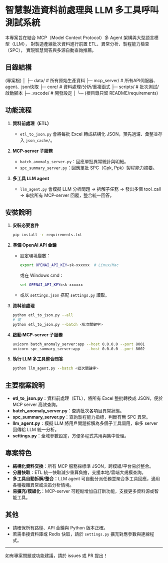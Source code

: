 # 智慧製造資料前處理與 LLM 多工具呼叫測試系統

本專案旨在結合 MCP（Model Context Protocol）多 Agent 架構與大型語言模型（LLM），
對製造產線批次資料進行前置 ETL、異常分析、製程能力檢查（SPC），
實現智慧問答與多源自動查詢推薦。

## 目錄結構
(專案根)
│
├─ data/          # 所有原始生產資料
├─ mcp_server/    # 所有API伺服器、agent、json快取
├─ core/          # 資料處理/分析/重複函式
├─ scripts/       # 批次測試/啟動腳本
├─ .vscode/       # 開發設定
│
└─ (根目錄只留 README/requirements)


## 功能流程

1. **資料前處理（ETL）**
   - `etl_to_json.py` 會將每批 Excel 轉成結構化 JSON，預先過濾、彙整並存入 `json_cache/`。

2. **MCP-server 子服務**
   - `batch_anomaly_server.py`：回應單批異常統計與明細。
   - `spc_summary_server.py`：回應單批 SPC（Cpk, Ppk）製程能力摘要。

3. **多工具 LLM agent**
   - `llm_agent.py` 會模擬 LLM 分析問題 → 拆解子任務 → 發出多個 tool_call → 串接所有 MCP-server 回覆，整合統一回答。

## 安裝說明

1. **安裝必要套件**

    ```bash
    pip install -r requirements.txt
    ```

2. **準備 OpenAI API 金鑰**

    - 設定環境變數：
      ```bash
      export OPENAI_API_KEY=sk-xxxxxx  # Linux/Mac
      ```
      或在 Windows cmd：
      ```cmd
      set OPENAI_API_KEY=sk-xxxxxx
      ```

    - 或以 `settings.json` 搭配 `settings.py` 讀取。

3. **資料前處理**
    ```bash
    python etl_to_json.py --all
    # 或
    python etl_to_json.py --batch <批次關鍵字>
    ```

4. **啟動 MCP-server 子服務**
    ```bash
    uvicorn batch_anomaly_server:app --host 0.0.0.0 --port 8001
    uvicorn spc_summary_server:app   --host 0.0.0.0 --port 8002
    ```

5. **執行 LLM 多工具整合問答**
    ```bash
    python llm_agent.py --batch <批次關鍵字>
    ```

## 主要檔案說明

- **etl_to_json.py**：資料前處理（ETL），將所有 Excel 整批轉換成 JSON，便於 MCP server 高效查詢。
- **batch_anomaly_server.py**：查詢批次各項目異常狀態。
- **spc_summary_server.py**：查詢製程能力指標，判斷有無 SPC 異常。
- **llm_agent.py**：模擬 LLM 將用戶問題拆解為多個子工具調用，串多 server 回傳給 LLM 統一分析。
- **settings.py**：全域參數設定，方便多程式共用與集中管理。

## 專案特色

- **結構化資料交換**：所有 MCP 服務採標準 JSON，跨模組/平台易於整合。
- **分層快取**：ETL 統一快取減少重算負擔，支援本地/雲端大規模查詢。
- **多工具自動拆解/整合**：LLM agent 可自動分派任務並聚合多工具回應，適用各種複雜異常或決策分析情境。
- **易擴充/模組化**：MCP-server 可輕鬆增加自訂新功能，支援更多資料源或智能工具。

## 其他

- 請確保所有路徑、API 金鑰與 Python 版本正確。
- 若需串接資料庫或 Redis 快取，請於 `settings.py` 擴充對應參數與連線程式。

---

如有專案問題或功能建議，請於 issues 或 PR 提出！
